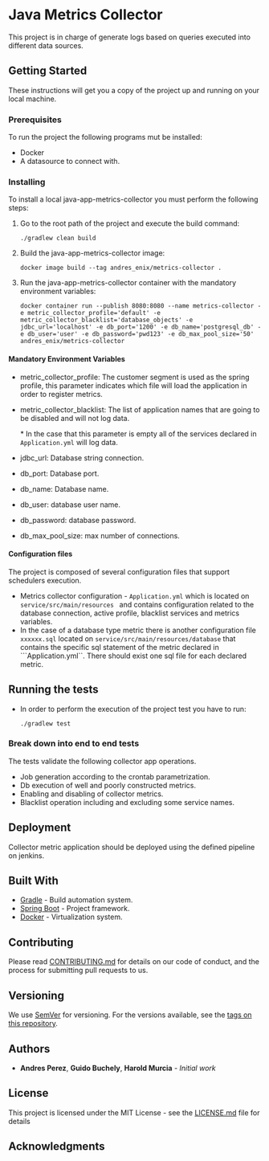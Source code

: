 # Java Metrics Collector

This project is in charge of generate logs based on queries executed into different data sources. 

## Getting Started

These instructions will get you a copy of the project up and running on your local machine.

### Prerequisites

To run the project the following programs mut be installed:

* Docker
* A datasource to connect with.

### Installing


To install a local java-app-metrics-collector you must perform the following steps:

1. Go to the root path of the project and execute the build command:
    ```
    ./gradlew clean build
    ```
2. Build the java-app-metrics-collector image:
    ```
    docker image build --tag andres_enix/metrics-collector .
    ```

3. Run the java-app-metrics-collector container with the mandatory environment variables:
    ```
    docker container run --publish 8080:8080 --name metrics-collector -e metric_collector_profile='default' -e metric_collector_blacklist='database_objects' -e jdbc_url='localhost' -e db_port='1200' -e db_name='postgresql_db' -e db_user='user' -e db_password='pwd123' -e db_max_pool_size='50' andres_enix/metrics-collector
    ```

#### Mandatory Environment Variables

* metric_collector_profile: The customer segment is used as the spring profile, this parameter indicates which file will load the application in order to register metrics.  
* metric_collector_blacklist: The list of application names that are going to be disabled and will not log data. 

    \* In the case that this parameter is empty all of the services declared in ```Application.yml``` will log data.
* jdbc_url: Database string connection.
* db_port: Database port.
* db_name: Database name.
* db_user: database user name.
* db_password: database password.
* db_max_pool_size: max number of connections.

#### Configuration files

The project is composed of several configuration files that support schedulers execution.

* Metrics collector configuration - ```Application.yml``` which is located on  ```service/src/main/resources ``` and contains configuration related to the database connection, active profile, blacklist services and metrics variables. 
* In the case of a database type metric there is another configuration file ```xxxxxx.sql``` located on ```service/src/main/resources/database``` that contains the specific sql statement of the metric declared in ```Application.yml``. There should exist one sql file for each declared metric.
  
## Running the tests

* In order to perform the execution of the project test you have to run:
    ```
    ./gradlew test 
    ```
    
### Break down into end to end tests

The tests validate the following collector app operations.

* Job generation according to the crontab parametrization.
* Db execution of well and poorly constructed metrics.
* Enabling and disabling of collector metrics.
* Blacklist operation including and excluding some service names.


## Deployment

Collector metric application should be deployed using the defined pipeline on jenkins.

## Built With

* [Gradle](https://gradle.org/) - Build automation system.
* [Spring Boot](https://spring.io/projects/spring-boot) - Project framework.
* [Docker](https://www.docker.com/) - Virtualization system.

## Contributing

Please read [CONTRIBUTING.md](https://gist.github.com/PurpleBooth/b24679402957c63ec426) for details on our code of conduct, and the process for submitting pull requests to us.

## Versioning

We use [SemVer](http://semver.org/) for versioning. For the versions available, see the [tags on this repository](https://github.com/your/project/tags). 

## Authors

* **Andres Perez**, **Guido Buchely**, **Harold Murcia** - *Initial work*

## License

This project is licensed under the MIT License - see the [LICENSE.md](LICENSE.md) file for details

## Acknowledgments

